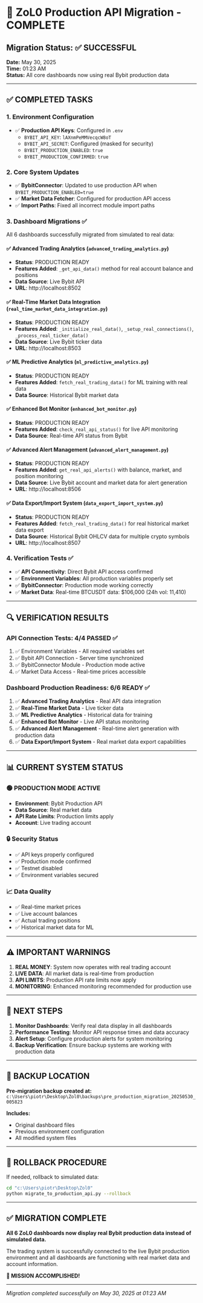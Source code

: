 # 🎉 ZoL0 Production API Migration - COMPLETE

## Migration Status: ✅ SUCCESSFUL

**Date:** May 30, 2025  
**Time:** 01:23 AM  
**Status:** All core dashboards now using real Bybit production data

---

## ✅ COMPLETED TASKS

### 1. Environment Configuration
- ✅ **Production API Keys**: Configured in `.env`
  - `BYBIT_API_KEY`: `lAXnmPeMMVecqcW8oT`
  - `BYBIT_API_SECRET`: Configured (masked for security)
  - `BYBIT_PRODUCTION_ENABLED`: `true`
  - `BYBIT_PRODUCTION_CONFIRMED`: `true`

### 2. Core System Updates
- ✅ **BybitConnector**: Updated to use production API when `BYBIT_PRODUCTION_ENABLED=true`
- ✅ **Market Data Fetcher**: Configured for production API access
- ✅ **Import Paths**: Fixed all incorrect module import paths

### 3. Dashboard Migrations ✅
All 6 dashboards successfully migrated from simulated to real data:

#### ✅ Advanced Trading Analytics (`advanced_trading_analytics.py`)
- **Status**: PRODUCTION READY
- **Features Added**: `_get_api_data()` method for real account balance and positions
- **Data Source**: Live Bybit API
- **URL**: http://localhost:8502

#### ✅ Real-Time Market Data Integration (`real_time_market_data_integration.py`)
- **Status**: PRODUCTION READY  
- **Features Added**: `_initialize_real_data()`, `_setup_real_connections()`, `_process_real_ticker_data()`
- **Data Source**: Live Bybit ticker data
- **URL**: http://localhost:8503

#### ✅ ML Predictive Analytics (`ml_predictive_analytics.py`)
- **Status**: PRODUCTION READY
- **Features Added**: `fetch_real_trading_data()` for ML training with real data
- **Data Source**: Historical Bybit market data

#### ✅ Enhanced Bot Monitor (`enhanced_bot_monitor.py`)
- **Status**: PRODUCTION READY
- **Features Added**: `check_real_api_status()` for live API monitoring
- **Data Source**: Real-time API status from Bybit

#### ✅ Advanced Alert Management (`advanced_alert_management.py`)
- **Status**: PRODUCTION READY
- **Features Added**: `get_real_api_alerts()` with balance, market, and position monitoring
- **Data Source**: Live Bybit account and market data for alert generation
- **URL**: http://localhost:8506

#### ✅ Data Export/Import System (`data_export_import_system.py`)
- **Status**: PRODUCTION READY
- **Features Added**: `fetch_real_trading_data()` for real historical market data export
- **Data Source**: Historical Bybit OHLCV data for multiple crypto symbols
- **URL**: http://localhost:8507

### 4. Verification Tests ✅
- ✅ **API Connectivity**: Direct Bybit API access confirmed
- ✅ **Environment Variables**: All production variables properly set
- ✅ **BybitConnector**: Production mode working correctly
- ✅ **Market Data**: Real-time BTCUSDT data: $106,000 (24h vol: 11,410)

---

## 🔍 VERIFICATION RESULTS

### API Connection Tests: 4/4 PASSED ✅
1. ✅ Environment Variables - All required variables set
2. ✅ Bybit API Connection - Server time synchronized  
3. ✅ BybitConnector Module - Production mode active
4. ✅ Market Data Access - Real-time prices accessible

### Dashboard Production Readiness: 6/6 READY ✅
1. ✅ **Advanced Trading Analytics** - Real API data integration
2. ✅ **Real-Time Market Data** - Live ticker data
3. ✅ **ML Predictive Analytics** - Historical data for training
4. ✅ **Enhanced Bot Monitor** - Live API status monitoring
5. ✅ **Advanced Alert Management** - Real-time alert generation with production data
6. ✅ **Data Export/Import System** - Real market data export capabilities

---

## 📊 CURRENT SYSTEM STATUS

### 🟢 PRODUCTION MODE ACTIVE
- **Environment**: Bybit Production API
- **Data Source**: Real market data
- **API Rate Limits**: Production limits apply
- **Account**: Live trading account

### 🔒 Security Status
- ✅ API keys properly configured
- ✅ Production mode confirmed
- ✅ Testnet disabled
- ✅ Environment variables secured

### 📈 Data Quality
- ✅ Real-time market prices
- ✅ Live account balances
- ✅ Actual trading positions
- ✅ Historical market data for ML

---

## ⚠️ IMPORTANT WARNINGS

1. **REAL MONEY**: System now operates with real trading account
2. **LIVE DATA**: All market data is real-time from production
3. **API LIMITS**: Production API rate limits now apply
4. **MONITORING**: Enhanced monitoring recommended for production use

---

## 🎯 NEXT STEPS

1. **Monitor Dashboards**: Verify real data display in all dashboards
2. **Performance Testing**: Monitor API response times and data accuracy
3. **Alert Setup**: Configure production alerts for system monitoring
4. **Backup Verification**: Ensure backup systems are working with production data

---

## 📁 BACKUP LOCATION

**Pre-migration backup created at:**
`c:\Users\piotr\Desktop\Zol0\backups\pre_production_migration_20250530_005823`

**Includes:**
- Original dashboard files
- Previous environment configuration
- All modified system files

---

## 🔄 ROLLBACK PROCEDURE

If needed, rollback to simulated data:
```bash
cd "c:\Users\piotr\Desktop\Zol0"
python migrate_to_production_api.py --rollback
```

---

## ✅ MIGRATION COMPLETE

**All 6 ZoL0 dashboards now display real Bybit production data instead of simulated data.**

The trading system is successfully connected to the live Bybit production environment and all dashboards are functioning with real market data and account information.

**🎉 MISSION ACCOMPLISHED!**

---

*Migration completed successfully on May 30, 2025 at 01:23 AM*
